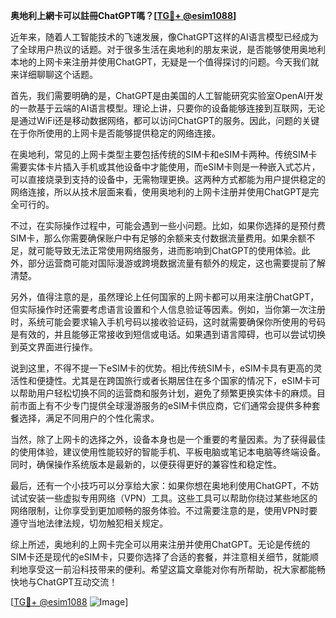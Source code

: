 **奥地利上網卡可以註冊ChatGPT嗎？[[TG💪+ @esim1088](https://t.me/s/esim1088)]**

近年来，随着人工智能技术的飞速发展，像ChatGPT这样的AI语言模型已经成为了全球用户热议的话题。对于很多生活在奥地利的朋友来说，是否能够使用奥地利本地的上网卡来注册并使用ChatGPT，无疑是一个值得探讨的问题。今天我们就来详细聊聊这个话题。

首先，我们需要明确的是，ChatGPT是由美国的人工智能研究实验室OpenAI开发的一款基于云端的AI语言模型。理论上讲，只要你的设备能够连接到互联网，无论是通过WiFi还是移动数据网络，都可以访问ChatGPT的服务。因此，问题的关键在于你所使用的上网卡是否能够提供稳定的网络连接。

在奥地利，常见的上网卡类型主要包括传统的SIM卡和eSIM卡两种。传统SIM卡需要实体卡片插入手机或其他设备中才能使用，而eSIM卡则是一种嵌入式芯片，可以直接烧录到支持的设备中，无需物理更换。这两种方式都能为用户提供稳定的网络连接，所以从技术层面来看，使用奥地利的上网卡注册并使用ChatGPT是完全可行的。

不过，在实际操作过程中，可能会遇到一些小问题。比如，如果你选择的是预付费SIM卡，那么你需要确保账户中有足够的余额来支付数据流量费用。如果余额不足，就可能导致无法正常使用网络服务，进而影响到ChatGPT的使用体验。此外，部分运营商可能对国际漫游或跨境数据流量有额外的规定，这也需要提前了解清楚。

另外，值得注意的是，虽然理论上任何国家的上网卡都可以用来注册ChatGPT，但实际操作时还需要考虑语言设置和个人信息验证等因素。例如，当你第一次注册时，系统可能会要求输入手机号码以接收验证码，这时就需要确保你所使用的号码是有效的，并且能够正常接收到短信或电话。如果遇到语言障碍，也可以尝试切换到英文界面进行操作。

说到这里，不得不提一下eSIM卡的优势。相比传统SIM卡，eSIM卡具有更高的灵活性和便捷性。尤其是在跨国旅行或者长期居住在多个国家的情况下，eSIM卡可以帮助用户轻松切换不同的运营商和服务计划，避免了频繁更换实体卡的麻烦。目前市面上有不少专门提供全球漫游服务的eSIM卡供应商，它们通常会提供多种套餐选择，满足不同用户的个性化需求。

当然，除了上网卡的选择之外，设备本身也是一个重要的考量因素。为了获得最佳的使用体验，建议使用性能较好的智能手机、平板电脑或笔记本电脑等终端设备。同时，确保操作系统版本是最新的，以便获得更好的兼容性和稳定性。

最后，还有一个小技巧可以分享给大家：如果你想在奥地利使用ChatGPT，不妨试试安装一些虚拟专用网络（VPN）工具。这些工具可以帮助你绕过某些地区的网络限制，让你享受到更加顺畅的服务体验。不过需要注意的是，使用VPN时要遵守当地法律法规，切勿触犯相关规定。

综上所述，奥地利的上网卡完全可以用来注册并使用ChatGPT。无论是传统的SIM卡还是现代的eSIM卡，只要你选择了合适的套餐，并注意相关细节，就能顺利地享受这一前沿科技带来的便利。希望这篇文章能对你有所帮助，祝大家都能畅快地与ChatGPT互动交流！

[[TG💪+ @esim1088](https://t.me/s/esim1088) ![Image](https://i.postimg.cc/4NQfJmqS/Snipaste-2025-05-13-00-14-12.png)]